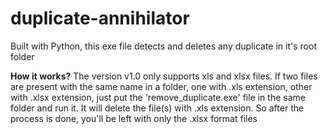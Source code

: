 # duplicate-annihilator
Built with Python, this exe file detects and deletes any duplicate in it's root folder

**How it works?**
The version v1.0 only supports xls and xlsx files. If two files are present with the same name in a folder, one with .xls extension, other with .xlsx extension, just put the 'remove_duplicate.exe' file in the same folder and run it. It will delete the file(s) with .xls extension. So after the process is done, you'll be left with only the .xlsx format files
